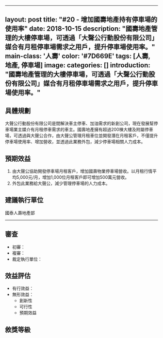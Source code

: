 ----
layout: post
title: "#20 - 增加國壽地產持有停車場的使用率"
date: 2018-10-15 
description: "國壽地產管理的大樓停車場，可透過「大聲公行動股份有限公司」媒合有月租停車場需求之用戶，提升停車場使用率。"
main-class: '人壽'
color: '#7D669E'
tags: [人壽, 地產, 停車場]
image:
categories: []
introduction: "國壽地產管理的大樓停車場，可透過「大聲公行動股份有限公司」媒合有月租停車場需求之用戶，提升停車場使用率。"
---

## 具體規劃
大聲公行動股份有限公司是間解決車主停車、加油需求的新創公司，現在發展幫停車場業主媒介有月租停車需求的車主。國壽地產擁有超過200棟大樓及附屬停車場，可透過與大聲公合作，由大聲公管理月租車位並開發潛在月租客戶，不僅提升停車場使用率、增加營收，並透過此業務外包，減少停車場相關人力成本。



## 預期效益
1. 由大聲公協助開發停車場月租客戶，增加國壽物業停車場營收。以月租行情平均5,000元/月，增加1,000位月租客戶即可增加500萬元營收。
2. 外包此業務給大聲公，減少管理停車場的人力成本。




## 建議執行單位
國泰人壽地產部

---

## 審查
- 初審：
- 複審：
- 裁定執行單位：


## 效益評估
- 有行效益：
- 無形效益：
  + 創新性
  + 可行性
  + 預期效益

## 敘獎等級
